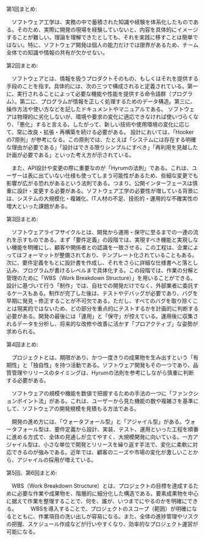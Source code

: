 第1回まとめ:

　ソフトウェア工学は、実務の中で蓄積された知識や経験を体系化したものである。そのため、実際に開発の現場を経験していないと、内容を具体的にイメージすることが難しい。理論を理解できたとしても、それを実践に移すことは簡単ではない。特に、ソフトウェア開発は個人の能力だけでは限界があるため、チーム全体での知識や情報の共有が欠かせない。


第2回まとめ:

　ソフトウェアとは、情報を扱うプロダクトそのもの、もしくはそれを提供する手段のことを指す。具体的には、次の三つで構成されると定義されている。第一に、実行されることによって必要な機能や性能を提供する命令語群（プログラム）。第二に、プログラムが情報を正しく処理するためのデータ構造。第三に、操作方法や使い方などを記したドキュメントやマニュアルである。
ソフトウェアは物理的に劣化しないが、環境や要求の変化に適応できなければ使いづらくなり、「悪化」すると言える。したがって、新しい技術や使用環境の変化に応じて、常に改良・拡張・再構築を続ける必要がある。
設計においては、「Hookerの7原則」が参考になる。この原則では、たとえば「システムには存在する明確な理由が必要である」「設計はできる限りシンプルにすべき」「再利用を見越した計画が必要である」といった考え方が示されている。

　また、API設計や変更の際に重要なのが「Hyrumの法則」である。これは、ユーザーは表に出ていない仕様も使ってしまう可能性があるため、些細な変更でも影響が広がる恐れがあるという法則である。つまり、公開インターフェースは慎重に設計・変更する必要がある。ソフトウェア工学の必要性が増している背景には、システムの大規模化・複雑化、IT人材の不足、技術的・運用的な不確実性の増大といった課題がある。


第3回まとめ:

　ソフトウェアライフサイクルとは、開発から運用・保守に至るまでの一連の流れを示すものである。まず「要件定義」の段階では、実現すべき機能と実現しない機能を明確にし、顧客や関係者との認識を一致させる。この工程は、企業によってはフォーマットが整備されており、テンプレート化されていることもある。
次に、要件定義をもとに設計書を作成し、それをさらに詳細な仕様書へと落とし込み、プログラムが書けるレベルまで具体化する。この段階では、作業の分解と管理のために「WBS（Work Breakdown Structure）」を用いることができる。
設計に基づいて行う「制作」では、自社での開発だけでなく、外部業者に委託するケースもある。制作が完了した後は、テストやデバッグが必要であり、バグを早期に発見・修正することが不可欠である。ただし、すべてのバグを取り除くことは現実的ではないため、どの部分を重点的にテストするかを計画的に判断する必要がある。開発の最後には「運用」と「保守」が控えている。運用後に収集されるデータを分析し、将来的な改修や改善に活かす「プロアクティブ」な姿勢が求められる。


第4回まとめ:

　プロジェクトとは、期限があり、かつ一度きりの成果物を生み出すという「有期性」と「独自性」を持つ活動である。ソフトウェア開発もその一つであり、品質管理やリリースのタイミングは、Hyrumの法則を参考にしながら慎重に判断する必要がある。

　ソフトウェアの規模や機能を数値で把握するための手法の一つに「ファンクションポイント法」がある。これは、ユーザーから見た機能の数や複雑さを基準にして、ソフトウェアの開発規模を見積もる方法である。

　開発の進め方には、「ウォータフォール型」と「アジャイル型」がある。ウォータフォール型は、要件定義から設計、実装、テスト、運用といった工程を順番に進める方式で、全体の見通しが立てやすく、大規模開発に向いている。一方アジャイル型は、小さな単位で開発とリリースを繰り返す手法で、変化に柔軟に対応できるのが強みである。近年では、顧客のニーズや市場の変化が激しいことから、アジャイルの採用が増えている。


第5回、第6回まとめ:

　WBS（Work Breakdown Structure）とは、プロジェクトの目標を達成するために必要な作業や成果物を、階層的に細分化した構造である。要素成果物を中心に据えて作業を整理することで、何を、誰が、いつまでにやるのかを明確にできる。
　
　WBSを導入することで、プロジェクトのスコープ（範囲）が明確になるとともに、作業項目の洗い出しが容易になる。また、全体の進捗管理やリスクの把握、スケジュール作成などが行いやすくなり、効率的なプロジェクト運営が可能になる。